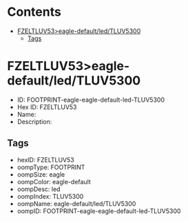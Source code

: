



Contents
========

* [FZELTLUV53>eagle-default/led/TLUV5300](#fzeltluv53eagle-defaultledtluv5300)
	* [Tags](#tags)

# FZELTLUV53>eagle-default/led/TLUV5300

- ID: FOOTPRINT-eagle-eagle-default-led-TLUV5300
- Hex ID: FZELTLUV53
- Name: 
- Description: 

## Tags

- hexID: FZELTLUV53
- oompType: FOOTPRINT
- oompSize: eagle
- oompColor: eagle-default
- oompDesc: led
- oompIndex: TLUV5300
- oompName: eagle-default/led/TLUV5300
- oompID: FOOTPRINT-eagle-eagle-default-led-TLUV5300
